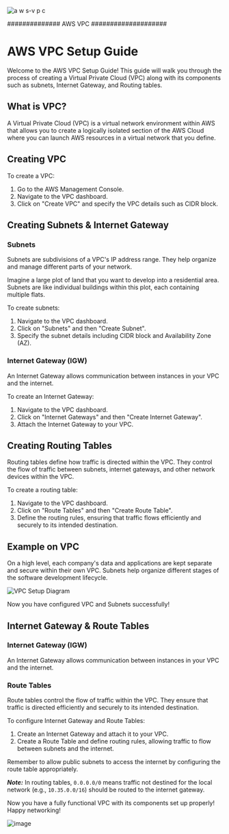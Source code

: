 ![a w s-v p c](https://github.com/saikiranpi/mastering-aws/assets/109568252/51f3bbf7-0706-450b-abf5-8c4bd697911b)


############## AWS VPC ####################

# AWS VPC Setup Guide

Welcome to the AWS VPC Setup Guide! This guide will walk you through the process of creating a Virtual Private Cloud (VPC) along with its components such as subnets, Internet Gateway, and Routing tables.

## What is VPC?

A Virtual Private Cloud (VPC) is a virtual network environment within AWS that allows you to create a logically isolated section of the AWS Cloud where you can launch AWS resources in a virtual network that you define.

## Creating VPC

To create a VPC:
1. Go to the AWS Management Console.
2. Navigate to the VPC dashboard.
3. Click on "Create VPC" and specify the VPC details such as CIDR block.

## Creating Subnets & Internet Gateway

### Subnets
Subnets are subdivisions of a VPC's IP address range. They help organize and manage different parts of your network.

Imagine a large plot of land that you want to develop into a residential area. Subnets are like individual buildings within this plot, each containing multiple flats. 

To create subnets:
1. Navigate to the VPC dashboard.
2. Click on "Subnets" and then "Create Subnet".
3. Specify the subnet details including CIDR block and Availability Zone (AZ).

### Internet Gateway (IGW)
An Internet Gateway allows communication between instances in your VPC and the internet.

To create an Internet Gateway:
1. Navigate to the VPC dashboard.
2. Click on "Internet Gateways" and then "Create Internet Gateway".
3. Attach the Internet Gateway to your VPC.

## Creating Routing Tables

Routing tables define how traffic is directed within the VPC. They control the flow of traffic between subnets, internet gateways, and other network devices within the VPC.

To create a routing table:
1. Navigate to the VPC dashboard.
2. Click on "Route Tables" and then "Create Route Table".
3. Define the routing rules, ensuring that traffic flows efficiently and securely to its intended destination.

## Example on VPC

On a high level, each company's data and applications are kept separate and secure within their own VPC. Subnets help organize different stages of the software development lifecycle. 

![VPC Setup Diagram](vpc_setup.png)

Now you have configured VPC and Subnets successfully!

## Internet Gateway & Route Tables

### Internet Gateway (IGW)
An Internet Gateway allows communication between instances in your VPC and the internet.

### Route Tables
Route tables control the flow of traffic within the VPC. They ensure that traffic is directed efficiently and securely to its intended destination.

To configure Internet Gateway and Route Tables:
1. Create an Internet Gateway and attach it to your VPC.
2. Create a Route Table and define routing rules, allowing traffic to flow between subnets and the internet.

Remember to allow public subnets to access the internet by configuring the route table appropriately.

***Note:*** In routing tables, `0.0.0.0/0` means traffic not destined for the local network (e.g., `10.35.0.0/16`) should be routed to the internet gateway. 

Now you have a fully functional VPC with its components set up properly! Happy networking!

![image](https://github.com/saikiranpi/mastering-aws/assets/109568252/97947faf-5b41-41da-9be0-78fd4e495250)
  